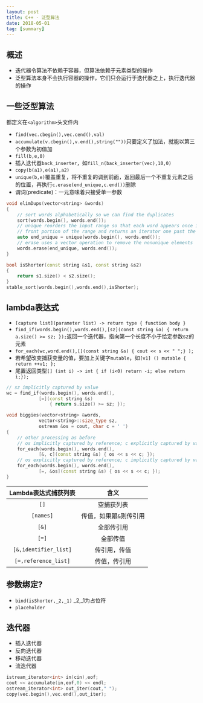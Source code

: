 ```yaml
---
layout: post
title: C++ - 泛型算法
date: 2018-05-01
tag: [summary]
---
```


## 概述
* 迭代器令算法不依赖于容器，但算法依赖于元素类型的操作
* 泛型算法本身不会执行容器的操作，它们只会运行于迭代器之上，执行迭代器的操作

## 一些泛型算法
都定义在`<algorithm>`头文件内
* `find(vec.cbegin(),vec.cend(),val)`
* `accumulate(v.cbegin(),v.end(),string(""))`只要定义了加法，就能以第三个参数为初值加
* `fill(b,e,0)`
* 插入迭代器`back_inserter`，如`fill_n(back_inserter(vec),10,0)`
* `copy(b(a1),e(a1),a2)`
* `unique(b,e)`覆盖重复，将不重复的调到前面，返回最后一个不重复元素之后的位置，再执行`c.erase(end_unique,c.end())`删除
* 谓词(predicate)：一元意味着只接受单一参数

```cpp
void elimDups(vector<string> &words)
{
    // sort words alphabetically so we can find the duplicates
    sort(words.begin(), words.end());
    // unique reorders the input range so that each word appears once in the
    // front portion of the range and returns an iterator one past the unique range
    auto end_unique = unique(words.begin(), words.end());
    // erase uses a vector operation to remove the nonunique elements
    words.erase(end_unique, words.end());
}

bool isShorter(const string &s1, const string &s2)
{
    return s1.size() < s2.size();
}
stable_sort(words.begin(),words.end(),isShorter);
```

## lambda表达式
* `[capture list](parameter list) -> return type { function body }`
* `find_if(words.begin(),words.end(),[sz](const string &a) { return a.size() >= sz; });`返回一个迭代器，指向第一个长度不小于给定参数sz的元素
* `for_each(wc,word.end(),[](const string &s) { cout << s << " ";} );`
* 若希望改变捕获变量的值，要加上关键字`mutable`，如`[v1] () mutable { return ++v1; };`
* 尾置返回类型`[] (int i) -> int { if (i<0) return -i; else return i;});`

```cpp
// sz implicitly captured by value
wc = find_if(words.begin(), words.end(),
            [=](const string &s)
                { return s.size() >= sz; });

void biggies(vector<string> &words,
            vector<string>::size_type sz,
            ostream &os = cout, char c = ' ')
{
    // other processing as before
    // os implicitly captured by reference; c explicitly captured by value
    for_each(words.begin(), words.end(),
            [&, c](const string &s) { os << s << c; });
    // os explicitly captured by reference; c implicitly captured by value
    for_each(words.begin(), words.end(),
            [=, &os](const string &s) { os << s << c; });
}
```

| Lambda表达式捕获列表 | 含义 |
| :--: | :--: |
| `[]` | 空捕获列表 |
| `[names]` | 传值，如果跟`&`则传引用 |
| `[&]` | 全部传引用 |
| `[=]` | 全部传值 |
| `[&,identifier_list]` | 传引用，传值 |
| `[=,reference_list]` | 传值，传引用 |

## 参数绑定?
* `bind(isShorter,_2,_1)` _2,_1为占位符
* `placeholder`

## 迭代器
* 插入迭代器
* 反向迭代器
* 移动迭代器
* 流迭代器
```cpp
istream_iterator<int> in(cin),eof;
cout << accumulate(in,eof,0) << endl;
ostream_iterator<int> out_iter(cout," ");
copy(vec.begin(),vec.end(),out_iter);
```